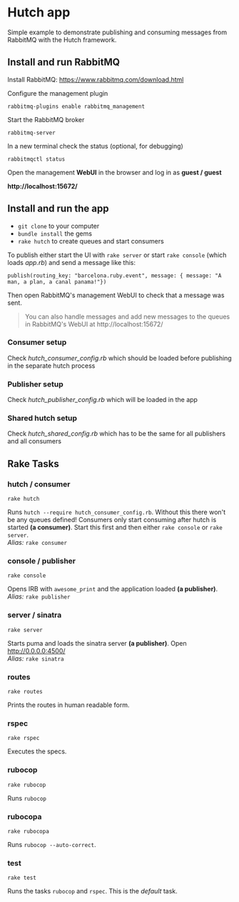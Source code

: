 # Hutch app

Simple example to demonstrate publishing and consuming messages from RabbitMQ with the Hutch framework.

## Install and run RabbitMQ

Install RabbitMQ: https://www.rabbitmq.com/download.html

Configure the management plugin

    rabbitmq-plugins enable rabbitmq_management

Start the RabbitMQ broker

    rabbitmq-server

In a new terminal check the status (optional, for debugging)

    rabbitmqctl status

Open the management **WebUI** in the browser and log in as **guest / guest**

**http://localhost:15672/**

## Install and run the app

* `git clone` to your computer
* `bundle install` the gems
* `rake hutch` to create queues and start consumers

To publish either start the UI with `rake server` or start `rake console` (which loads _app.rb_) and send a message like this:

    publish(routing_key: "barcelona.ruby.event", message: { message: "A man, a plan, a canal panama!"})

Then open RabbitMQ's management WebUI to check that a message was sent.

> You can also handle messages and add new messages to the queues in RabbitMQ's WebUI at http://localhost:15672/

### Consumer setup

Check _hutch_consumer_config.rb_ which should be loaded before publishing in the separate hutch process

### Publisher setup

Check _hutch_publisher_config.rb_ which will be loaded in the app

### Shared hutch setup

Check _hutch_shared_config.rb_ which has to be the same for all publishers and all consumers

## Rake Tasks

### hutch / consumer

    rake hutch

Runs `hutch --require hutch_consumer_config.rb`. Without this there won't be any queues defined! Consumers only start consuming after hutch is started **(a consumer)**. Start this first and then either `rake console` or `rake server`.  
_Alias:_ `rake consumer`

### console / publisher

    rake console

Opens IRB with `awesome_print` and the application loaded **(a publisher)**.  
_Alias:_ `rake publisher`

### server / sinatra

    rake server

Starts puma and loads the sinatra server **(a publisher)**. Open http://0.0.0.0:4500/  
_Alias:_ `rake sinatra`

### routes
    rake routes

Prints the routes in human readable form.

### rspec

    rake rspec

Executes the specs.

### rubocop

    rake rubocop

Runs `rubocop`

### rubocopa

    rake rubocopa

Runs `rubocop --auto-correct`.

### test

    rake test

Runs the tasks `rubocop` and `rspec`. This is the _default_ task.
